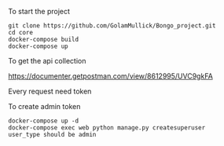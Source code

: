 To start the project 
```shell
git clone https://github.com/GolamMullick/Bongo_project.git
cd core
docker-compose build
docker-compose up
```

To get the api collection

https://documenter.getpostman.com/view/8612995/UVC9gkFA

Every request need token 

To create admin token
```shell
docker-compose up -d
docker-compose exec web python manage.py createsuperuser
user_type should be admin
```
